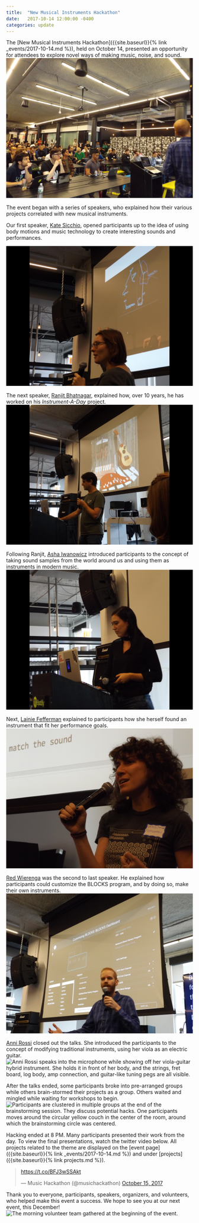 ```yaml
---
title:  "New Musical Instruments Hackathon"
date:   2017-10-14 12:00:00 -0400
categories: update
---
```

The [New Musical Instruments Hackathon]({{site.baseurl}}{% link _events/2017-10-14.md %}), held on October 14, presented an opportunity for attendees to explore novel ways of making music, noise, and sound.
![Attendees of the New Musical Instruments Hackathon, listening to the speaker at the very beginning of the event. They sit at tables, all facing towards the front of the room, and their faces are visible.](/assets/events/20171014/audience.jpg)

The event began with a series of speakers, who explained how their various projects correlated with
new musical instruments.

Our first speaker, [Kate Sicchio](http://blog.sicchio.com), opened participants up to the idea of using body motions and music technology to create interesting sounds and performances.

![Kate Sicchio explains how she used music technology so that her dance choreography and music were correlated. As she speaks into the mic, a picture of her dancing, as dictated by the live-coding algorithm, is shown.](/assets/events/20171014/kate.jpg)

The next speaker, [Ranjit Bhatnagar](http://moonmilk.com), explained how, over 10 years, he has worked on his *Instrument-A-Day* project.
![Ranjit Bhatnagar speaks into the microphone as he explains how one of his instruments works. The background image contains a modified guitar, a set of chime-like objects, and a red mat with additions to it. All are part of this particular instrument display. ](/assets/events/20171014/ranjit.jpg)

Following Ranjit, [Asha Iwanowicz](http://ashasounds.com) introduced participants to the concept of taking sound samples from the world around us and using them as instruments in modern music.
![Asha Iwanowicz stands at the podium, behind her laptop. She holds the mic and listens with the audience as her music plays.](/assets/events/20171014/DSCF8739_rotate.JPG)

Next, [Lainie Fefferman](http://lainiefefferman.com) explained to participants how she herself found an instrument that fit her performance goals.
![A headshot of Lainie Fefferman, holding the microphone and standing in front of the screen.](/assets/events/20171014/DSCF8772.JPG)

[Red Wierenga](https://roli.com/products/blocks) was the second to last speaker. He explained how participants could customize the BLOCKS program, and by doing so, make their own instruments.
![Red Wierenga speaks into the microphone and gesticulates. He stands in front of the screen, which shows the code used to modify BLOCKS and create your own sounds. ](/assets/events/20171014/DSCF8812.JPG)

[Anni Rossi](https://www.annirossi.com) closed out the talks.
She introduced the participants to the concept of modifying traditional instruments, using her viola as an electric guitar.
![Anni Rossi speaks into the microphone while showing off her viola-guitar hybrid instrument. She holds it in front of her body, and the strings, fret board, log body, amp connection, and guitar-like tuning pegs are all visible. ](/assets/events/20171014/DSCF8839.JPG)

After the talks ended, some participants broke into pre-arranged groups while others brain-stormed their projects as a group. Others waited and mingled while waiting for workshops to begin.
![Participants are clustered in multiple groups at the end of the brainstorming session. They discuss potential hacks. One participants moves around the circular yellow couch in the center of the room, around which the brainstorming circle was centered.   ](/assets/events/20171014/DSCF8887.JPG)

Hacking ended at 8 PM. Many participants presented their work from the day. To view the final presentations, watch the twitter video below. All projects related to the theme are displayed on the [event page]({{site.baseurl}}{% link _events/2017-10-14.md %}) and under [projects]({{site.baseurl}}{% link projects.md %}).

<blockquote class="twitter-tweet" data-lang="en"><p lang="und" dir="ltr"><a href="https://t.co/BFJ3wSSAkt">https://t.co/BFJ3wSSAkt</a></p>&mdash; Music Hackathon (@musichackathon) <a href="https://twitter.com/musichackathon/status/919352840241364992?ref_src=twsrc%5Etfw">October 15, 2017</a></blockquote>
<script async src="https://platform.twitter.com/widgets.js" charset="utf-8"></script>

Thank you to everyone, participants, speakers, organizers, and volunteers, who helped make this event a success. We hope to see you at our next event, this December!
![The morning volunteer team gathered at the beginning of the event.](/assets/events/20171014/DSCF8647.JPG)
